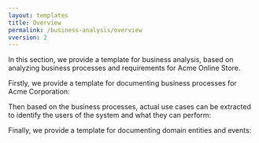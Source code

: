 ```yaml
---
layout: templates
title: Overview
permalink: /business-analysis/overview
vversion: 2
---
```



In this section, we provide a template for business analysis, based on analyzing business processes and requirements for Acme Online Store.

Firstly, we provide a template for documenting business processes for Acme Corporation:

Then based on the business processes, actual use cases can be extracted to identify the users of the system and what they can perform:

Finally, we provide a template for documenting domain entities and events:
